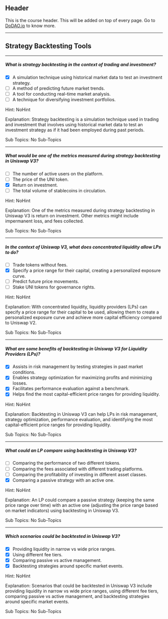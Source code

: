 ## Header
This is the course header. This will be added on top of every page. Go to [DoDAO.io](https://www.dodao.io) to know more.

 ---
 
 ## Strategy Backtesting Tools
 
 
---

##### What is strategy backtesting in the context of trading and investment?  

- [x]  A simulation technique using historical market data to test an investment strategy.
- [ ]  A method of predicting future market trends.
- [ ]  A tool for conducting real-time market analysis.
- [ ]  A technique for diversifying investment portfolios.
  
Hint: NoHint
         
Explanation: Strategy backtesting is a simulation technique used in trading and investment that involves using historical market data to test an investment strategy as if it had been employed during past periods.

Sub Topics: No Sub-Topics
 

---

##### What would be one of the metrics measured during strategy backtesting in Uniswap V3?  

- [ ]  The number of active users on the platform.
- [ ]  The price of the UNI token.
- [x]  Return on investment.
- [ ]  The total volume of stablecoins in circulation.
  
Hint: NoHint
         
Explanation: One of the metrics measured during strategy backtesting in Uniswap V3 is return on investment. Other metrics might include impermanent loss, and fees collected.

Sub Topics: No Sub-Topics
 

---

##### In the context of Uniswap V3, what does concentrated liquidity allow LPs to do?  

- [ ]  Trade tokens without fees.
- [x]  Specify a price range for their capital, creating a personalized exposure curve.
- [ ]  Predict future price movements.
- [ ]  Stake UNI tokens for governance rights.
  
Hint: NoHint
         
Explanation: With concentrated liquidity, liquidity providers (LPs) can specify a price range for their capital to be used, allowing them to create a personalized exposure curve and achieve more capital efficiency compared to Uniswap V2.

Sub Topics: No Sub-Topics
 

---

##### What are some benefits of backtesting in Uniswap V3 for Liquidity Providers (LPs)?  

- [x]  Assists in risk management by testing strategies in past market conditions.
- [x]  Enables strategy optimization for maximizing profits and minimizing losses.
- [x]  Facilitates performance evaluation against a benchmark.
- [x]  Helps find the most capital-efficient price ranges for providing liquidity.
  
Hint: NoHint
         
Explanation: Backtesting in Uniswap V3 can help LPs in risk management, strategy optimization, performance evaluation, and identifying the most capital-efficient price ranges for providing liquidity.

Sub Topics: No Sub-Topics
 

---

##### What could an LP compare using backtesting in Uniswap V3?  

- [ ]  Comparing the performance of two different tokens.
- [ ]  Comparing the fees associated with different trading platforms.
- [ ]  Comparing the profitability of investing in different asset classes.
- [x]  Comparing a passive strategy with an active one.
  
Hint: NoHint
         
Explanation: An LP could compare a passive strategy (keeping the same price range over time) with an active one (adjusting the price range based on market indicators) using backtesting in Uniswap V3.

Sub Topics: No Sub-Topics
 

---

##### Which scenarios could be backtested in Uniswap V3?  

- [x]  Providing liquidity in narrow vs wide price ranges.
- [x]  Using different fee tiers.
- [x]  Comparing passive vs active management.
- [x]  Backtesting strategies around specific market events.
  
Hint: NoHint
         
Explanation: Scenarios that could be backtested in Uniswap V3 include providing liquidity in narrow vs wide price ranges, using different fee tiers, comparing passive vs active management, and backtesting strategies around specific market events.

Sub Topics: No Sub-Topics
 
